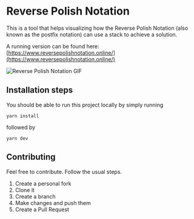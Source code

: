 # Reverse Polish Notation
This is a tool that helps visualizing how the Reverse Polish Notation (also known as the postfix notation) can use a stack to achieve a solution.

A running version can be found here: [https://www.reversepolishnotation.online/](https://www.reversepolishnotation.online/)

![Reverse Polish Notation GIF](https://user-images.githubusercontent.com/3190666/225993474-086df097-575d-4c78-bc01-69597e5b004b.gif)


## Installation steps
You should be able to run this project locally by simply running
```
yarn install
```

followed by

```
yarn dev
```

## Contributing
Feel free to contribute. Follow the usual steps.
1. Create a personal fork
2. Clone it
3. Create a branch
4. Make changes and push them
5. Create a Pull Request
